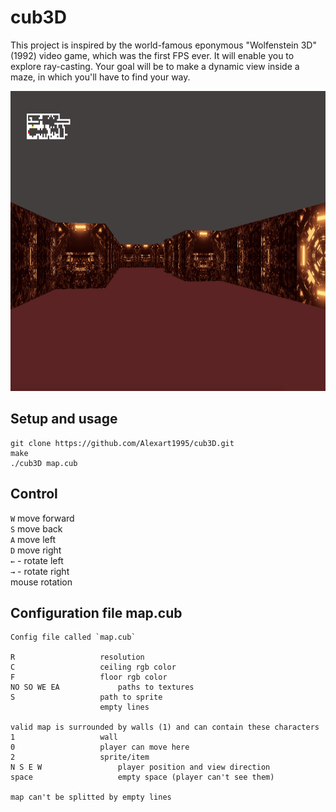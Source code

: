 # cub3D
This project is inspired by the world-famous eponymous "Wolfenstein 3D" (1992) video game, which was the first FPS ever. It will enable you to explore ray-casting. Your goal will be to make a dynamic view inside a maze, in which you'll have to find your way.

<img src="https://github.com/Alexart1995/cub3D/blob/main/cub3D.png" width="920" height="480">

## Setup and usage

```
git clone https://github.com/Alexart1995/cub3D.git
make
./cub3D map.cub
```

## Control 

`W` move forward <br>
`S` move back <br>
`A` move left <br>
`D` move right <br>
`←` - rotate left <br>
`→` - rotate right <br>
mouse rotation <br>

## Configuration file map.cub

```
Config file called `map.cub`

R 					resolution
C					ceiling rgb color
F					floor rgb color
NO SO WE EA				paths to textures
S					path to sprite
					empty lines

valid map is surrounded by walls (1) and can contain these characters
1					wall
0					player can move here
2					sprite/item
N S E W					player position and view direction
space					empty space (player can't see them)

map can't be splitted by empty lines
```
